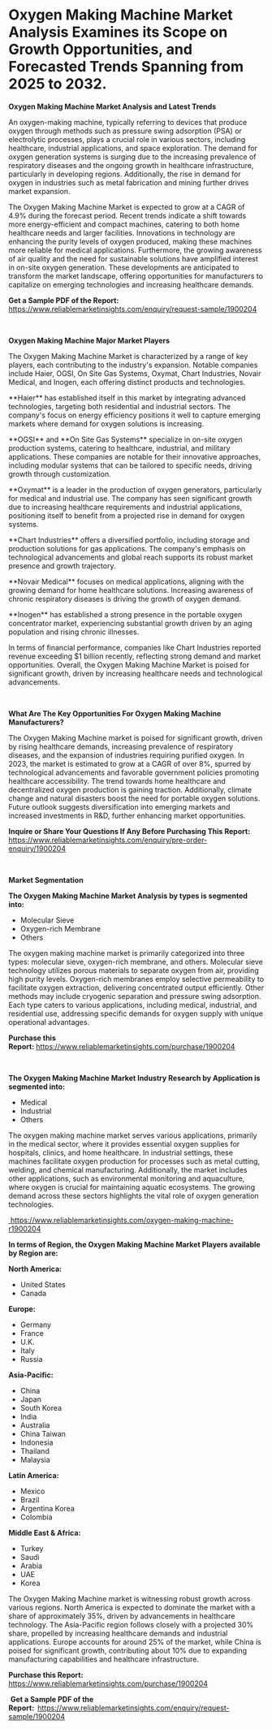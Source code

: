 <p><h1>Oxygen Making Machine Market Analysis Examines its Scope on Growth Opportunities, and Forecasted Trends Spanning from 2025 to 2032.</h1></p><p><strong>Oxygen Making Machine Market Analysis and Latest Trends</strong></p>
<p><p>An oxygen-making machine, typically referring to devices that produce oxygen through methods such as pressure swing adsorption (PSA) or electrolytic processes, plays a crucial role in various sectors, including healthcare, industrial applications, and space exploration. The demand for oxygen generation systems is surging due to the increasing prevalence of respiratory diseases and the ongoing growth in healthcare infrastructure, particularly in developing regions. Additionally, the rise in demand for oxygen in industries such as metal fabrication and mining further drives market expansion.</p><p>The Oxygen Making Machine Market is expected to grow at a CAGR of 4.9% during the forecast period. Recent trends indicate a shift towards more energy-efficient and compact machines, catering to both home healthcare needs and larger facilities. Innovations in technology are enhancing the purity levels of oxygen produced, making these machines more reliable for medical applications. Furthermore, the growing awareness of air quality and the need for sustainable solutions have amplified interest in on-site oxygen generation. These developments are anticipated to transform the market landscape, offering opportunities for manufacturers to capitalize on emerging technologies and increasing healthcare demands.</p></p>
<p><strong>Get a Sample PDF of the Report:&nbsp;</strong> <a href="https://www.reliablemarketinsights.com/enquiry/request-sample/1900204?utm_campaign=2743&utm_medium=2&utm_source=Github&utm_content=ia&utm_term=16042025&utm_id=oxygen-making-machine">https://www.reliablemarketinsights.com/enquiry/request-sample/1900204</a></p>
<p>&nbsp;</p>
<p><strong>Oxygen Making Machine Major Market Players</strong></p>
<p><p>The Oxygen Making Machine Market is characterized by a range of key players, each contributing to the industry's expansion. Notable companies include Haier, OGSI, On Site Gas Systems, Oxymat, Chart Industries, Novair Medical, and Inogen, each offering distinct products and technologies.</p><p>**Haier** has established itself in this market by integrating advanced technologies, targeting both residential and industrial sectors. The company's focus on energy efficiency positions it well to capture emerging markets where demand for oxygen solutions is increasing. </p><p>**OGSI** and **On Site Gas Systems** specialize in on-site oxygen production systems, catering to healthcare, industrial, and military applications. These companies are notable for their innovative approaches, including modular systems that can be tailored to specific needs, driving growth through customization.</p><p>**Oxymat** is a leader in the production of oxygen generators, particularly for medical and industrial use. The company has seen significant growth due to increasing healthcare requirements and industrial applications, positioning itself to benefit from a projected rise in demand for oxygen systems.</p><p>**Chart Industries** offers a diversified portfolio, including storage and production solutions for gas applications. The company's emphasis on technological advancements and global reach supports its robust market presence and growth trajectory.</p><p>**Novair Medical** focuses on medical applications, aligning with the growing demand for home healthcare solutions. Increasing awareness of chronic respiratory diseases is driving the growth of oxygen demand.</p><p>**Inogen** has established a strong presence in the portable oxygen concentrator market, experiencing substantial growth driven by an aging population and rising chronic illnesses.</p><p>In terms of financial performance, companies like Chart Industries reported revenue exceeding $1 billion recently, reflecting strong demand and market opportunities. Overall, the Oxygen Making Machine Market is poised for significant growth, driven by increasing healthcare needs and technological advancements.</p></p>
<p>&nbsp;</p>
<p><strong>What Are The Key Opportunities For Oxygen Making Machine Manufacturers?</strong></p>
<p><p>The Oxygen Making Machine market is poised for significant growth, driven by rising healthcare demands, increasing prevalence of respiratory diseases, and the expansion of industries requiring purified oxygen. In 2023, the market is estimated to grow at a CAGR of over 8%, spurred by technological advancements and favorable government policies promoting healthcare accessibility. The trend towards home healthcare and decentralized oxygen production is gaining traction. Additionally, climate change and natural disasters boost the need for portable oxygen solutions. Future outlook suggests diversification into emerging markets and increased investments in R&D, further enhancing market opportunities.</p></p>
<p><strong>Inquire or Share Your Questions If Any Before Purchasing This Report:</strong> <a href="https://www.reliablemarketinsights.com/enquiry/pre-order-enquiry/1900204?utm_campaign=2743&utm_medium=2&utm_source=Github&utm_content=ia&utm_term=16042025&utm_id=oxygen-making-machine">https://www.reliablemarketinsights.com/enquiry/pre-order-enquiry/1900204</a></p>
<p>&nbsp;</p>
<p><strong>Market Segmentation</strong></p>
<p><strong>The Oxygen Making Machine Market Analysis by types is segmented into:</strong></p>
<p><ul><li>Molecular Sieve</li><li>Oxygen-rich Membrane</li><li>Others</li></ul></p>
<p><p>The oxygen making machine market is primarily categorized into three types: molecular sieve, oxygen-rich membrane, and others. Molecular sieve technology utilizes porous materials to separate oxygen from air, providing high purity levels. Oxygen-rich membranes employ selective permeability to facilitate oxygen extraction, delivering concentrated output efficiently. Other methods may include cryogenic separation and pressure swing adsorption. Each type caters to various applications, including medical, industrial, and residential use, addressing specific demands for oxygen supply with unique operational advantages.</p></p>
<p><strong>Purchase this Report:&nbsp;</strong><a href="https://www.reliablemarketinsights.com/purchase/1900204?utm_campaign=2743&utm_medium=2&utm_source=Github&utm_content=ia&utm_term=16042025&utm_id=oxygen-making-machine">https://www.reliablemarketinsights.com/purchase/1900204</a></p>
<p>&nbsp;</p>
<p><strong>The Oxygen Making Machine Market Industry Research by Application is segmented into:</strong></p>
<p><ul><li>Medical</li><li>Industrial</li><li>Others</li></ul></p>
<p><p>The oxygen making machine market serves various applications, primarily in the medical sector, where it provides essential oxygen supplies for hospitals, clinics, and home healthcare. In industrial settings, these machines facilitate oxygen production for processes such as metal cutting, welding, and chemical manufacturing. Additionally, the market includes other applications, such as environmental monitoring and aquaculture, where oxygen is crucial for maintaining aquatic ecosystems. The growing demand across these sectors highlights the vital role of oxygen generation technologies.</p></p>
<p><a href="https://www.reliablemarketinsights.com/oxygen-making-machine-r1900204?utm_campaign=2743&utm_medium=2&utm_source=Github&utm_content=ia&utm_term=16042025&utm_id=oxygen-making-machine">&nbsp;https://www.reliablemarketinsights.com/oxygen-making-machine-r1900204</a></p>
<p><strong>In terms of Region, the Oxygen Making Machine Market Players available by Region are:</strong></p>
<p>
    <p> <strong> North America: </strong>
        <ul>
            <li>United States</li>
            <li>Canada</li>
        </ul>
        </p> 
    <p> <strong> Europe: </strong>
        <ul>
            <li>Germany</li>
            <li>France</li>
            <li>U.K.</li>
            <li>Italy</li>
            <li>Russia</li>
        </ul>
        </p> 
    <p> <strong> Asia-Pacific: </strong>
        <ul>
            <li>China</li>
            <li>Japan</li>
            <li>South Korea</li>
            <li>India</li>
            <li>Australia</li>
            <li>China Taiwan</li>
            <li>Indonesia</li>
            <li>Thailand</li>
            <li>Malaysia</li>
        </ul>
        </p> 
    <p> <strong> Latin America: </strong>
        <ul>
            <li>Mexico</li>
            <li>Brazil</li>
            <li>Argentina Korea</li>
            <li>Colombia</li>
        </ul>
        </p> 
    <p> <strong> Middle East & Africa: </strong>
        <ul>
            <li>Turkey</li>
            <li>Saudi</li>
            <li>Arabia</li>
            <li>UAE</li>
            <li>Korea</li>
        </ul>
    </p>
    </p>
<p><p>The Oxygen Making Machine market is witnessing robust growth across various regions. North America is expected to dominate the market with a share of approximately 35%, driven by advancements in healthcare technology. The Asia-Pacific region follows closely with a projected 30% share, propelled by increasing healthcare demands and industrial applications. Europe accounts for around 25% of the market, while China is poised for significant growth, contributing about 10% due to expanding manufacturing capabilities and healthcare infrastructure.</p></p>
<p><strong>Purchase this Report: </strong><a href="https://www.reliablemarketinsights.com/purchase/1900204?utm_campaign=2743&utm_medium=2&utm_source=Github&utm_content=ia&utm_term=16042025&utm_id=oxygen-making-machine">https://www.reliablemarketinsights.com/purchase/1900204</a></p>
<p>&nbsp;<strong>Get a Sample PDF of the Report:&nbsp;&nbsp;</strong><a href="https://www.reliablemarketinsights.com/enquiry/request-sample/1900204?utm_campaign=2743&utm_medium=2&utm_source=Github&utm_content=ia&utm_term=16042025&utm_id=oxygen-making-machine">https://www.reliablemarketinsights.com/enquiry/request-sample/1900204</a></p>
<p><strong></strong></p>
<p><p></p><p></p><p></p></p>